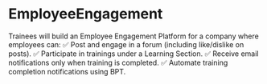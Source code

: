 # EmployeeEngagement
Trainees will build an Employee Engagement Platform for a company where employees can: ✅ Post and engage in a forum (including like/dislike on posts). ✅ Participate in trainings under a Learning Section. ✅ Receive email notifications only when training is completed. ✅ Automate training completion notifications using BPT.
